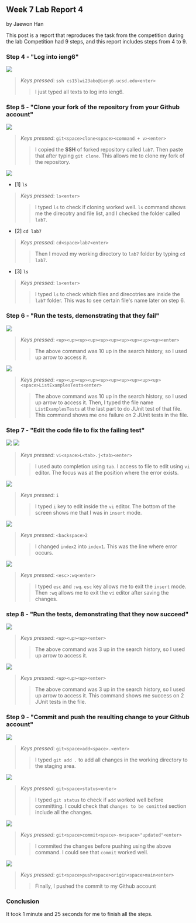## Week 7 Lab Report 4
by Jaewon Han 

This post is a report that reproduces the task from the competition during the lab
Competition had 9 steps, and this report includes steps from 4 to 9.

### Step 4 - "Log into ieng6"
![](/images/step4_1.png)
>   *Keys pressed*: ``` ssh cs15lwi23abo@ieng6.ucsd.edu<enter> ```
>>  I just typed all texts to log into ieng6.

### Step 5 - "Clone your fork of the repository from your Github account" 
![](/images/step5_1.png)
>   *Keys pressed*: ``` git<space>clone<space><command + v><enter> ```
>>  I copied the **SSH** of forked repository called `lab7`. Then paste that after typing `git clone`. This allows me to clone my fork of the repository. 

![](/images/step5_2.png)
* [1] `ls`
>   *Keys pressed*: ``` ls<enter> ```
>>  I typed `ls` to check if cloning worked well. `ls` command shows me the direcotry and file list, and I checked the folder called `lab7`.  

* [2] `cd lab7`
>   *Keys pressed*: ``` cd<space>lab7<enter> ```
>>  Then I moved my working directory to `lab7` folder by typing `cd lab7`.

* [3] `ls`
>   *Keys pressed*: ``` ls<enter> ```
>>  I typed `ls` to check which files and direcotries are inside the `lab7` folder. This was to see certain file's name later on step 6. 

### Step 6 - "Run the tests, demonstrating that they fail" 
![](/images/step6_1.png)
>   *Keys pressed*: ``` <up><up><up><up><up><up><up><up><up><up><enter> ```
>>  The above command was 10 up in the search history, so I used up arrow to access it. 
  
![](/images/step6_2.png)
>   *Keys pressed*: ``` <up><up><up><up><up><up><up><up><up><up><space>ListExamplesTests<enter> ```
>>  The above command was 10 up in the search history, so I used up arrow to access it. Then, I typed the file name `ListExamplesTests` at the last part to do JUnit test of that file. This command shows me one failure on 2 JUnit tests in the file.

### Step 7 - "Edit the code file to fix the failing test" 
![](/images/step7_1.png)
![](/images/vi_1.png)
>   *Keys pressed*: ``` vi<space>L<tab>.j<tab><enter> ```
>>  I used auto completion using `tab`. I access to file to edit using `vi` editor. The focus was at the position where the error exists.
  
![](/images/vi_2.png)
>   *Keys pressed*: ``` i ```
>>  I typed `i` key to edit inside the `vi` editor. The bottom of the screen shows me that I was in `insert` mode. 
  
![](/images/vi_3.png)
>   *Keys pressed*: ``` <backspace>2 ```
>>  I changed `index2` into `index1`. This was the line where error occurs.
  
![](/images/vi_4.png)
>   *Keys pressed*: ``` <esc>:wq<enter> ```
>>  I typed `esc` and `:wq`. `esc` key allows me to exit the `insert` mode. Then `:wq` allows me to exit the `vi` editor after saving the changes. 

### step 8 - "Run the tests, demonstrating that they now succeed"
![](/images/step8_1.png)
>   *Keys pressed*: ``` <up><up><up><enter> ```
>>  The above command was 3 up in the search history, so I used up arrow to access it. 
  
![](/images/step8_2.png)
>   *Keys pressed*: ``` <up><up><up><enter> ```
>>  The above command was 3 up in the search history, so I used up arrow to access it. This command shows me success on 2 JUnit tests in the file.
  
### Step 9 - "Commit and push the resulting change to your Github account" 
![](/images/step9_1.png)
>   *Keys pressed*: ``` git<space>add<space>.<enter> ```
>>  I typed `git add .` to add all changes in the working directory to the staging area.  
  
![](/images/step9_2.png)
>   *Keys pressed*: ``` git<space>status<enter> ```
>>  I typed `git status` to check if `add` worked well before committing. I could check that `changes to be comitted` section include all the changes. 
  
![](/images/step9_3.png)
>   *Keys pressed*: ``` git<space>commit<space>-m<space>"updated"<enter> ```
>>  I commited the changes before pushing using the above command. I could see that `commit` worked well. 
  
![](/images/step9_4.png)
>   *Keys pressed*: ``` git<space>push<space>origin<space>main<enter> ```
>>  Finally, I pushed the commit to my Github account

### Conclusion
It took 1 minute and 25 seconds for me to finish all the steps. 
